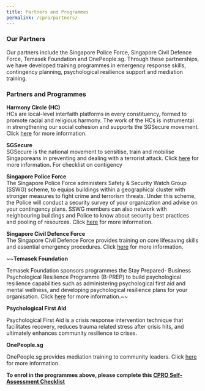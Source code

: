 ```yaml
---
title: Partners and Programmes
permalink: /cpro/partners/
---
```

### Our Partners

Our partners include the Singapore Police Force, Singapore Civil Defence Force, Temasek Foundation and OnePeople.sg. Through these partnerships, we have developed training programmes in emergency response skills, contingency planning, psychological resilience support and mediation training.

### Partners and Programmes

**Harmony Circle (HC)**
<br>
HCs are local-level interfaith platforms in every constituency, formed to promote racial and religious harmony. The work of the HCs is instrumental in strengthening our social cohesion and supports the SGSecure movement. Click [here](https://www.harmonycircle.sg/) for more information. 

**SGSecure**
<br>
SGSecure is the national movement to sensitise, train and mobilise Singaporeans in preventing and dealing with a terrorist attack. Click [here](https://www.sgsecure.sg/) for more information. For checklist on contigency 

**Singapore Police Force**
<br>
The Singapore Police Force administers Safety &amp; Security Watch Group (SSWG) scheme, to equips buildings within a geographical cluster with stronger measures to fight crime and terrorism threats. Under this scheme, the Police will conduct a security survey of your organization and advise on your contingency plans. SSWG members can also network with neighbouring buildings and Police to know about security best practices and pooling of resources. Click [here](https://www.police.gov.sg/community/community-programmes/safety-and-security-watch-group) for more information. 

**Singapore Civil Defence Force**
<br>
The Singapore Civil Defence Force provides training on core lifesaving skills and essential emergency procedures. Click [here](https://www.scdf.gov.sg/home/community-volunteers/community-emergency-preparedness-programme-(cepp)) for more information.

~~**Temasek Foundation**

Temasek Foundation sponsors programmes the Stay Prepared- Business Psychological Resilience Programme (B-PREP) to build psychological resilience capabilities such as administering psychological first aid and mental wellness, and developing psychological resilience plans for your organisation. Click [here](https://www.temasekfoundation-cares.org.sg/page/5/stay-prepared/stay-prepared-programmes?p=7) for more information.~~


**Psychological First Aid**

Psychological First Aid is a crisis response intervention technique that facilitates recovery, reduces trauma related stress after crisis hits, and ultimately enhances community resilience to crises. 

**OnePeople.sg**

OnePeople.sg provides mediation training to community leaders. Click [here](http://www.onepeople.sg/) for more information. 


**To enrol in the programmes above, please complete this [CPRO Self-Assessment Checklist](https://www.form.gov.sg/6279fad733af340012dd4637)**